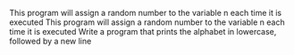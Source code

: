 This program will assign a random number to the variable n each time it is executed
This program will assign a random number to the variable n each time it is executed
Write a program that prints the alphabet in lowercase, followed by a new line
